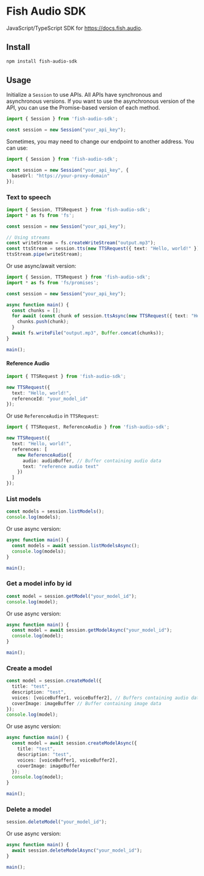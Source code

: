 # Fish Audio SDK

JavaScript/TypeScript SDK for https://docs.fish.audio.

## Install

```bash
npm install fish-audio-sdk
```

## Usage

Initialize a `Session` to use APIs. All APIs have synchronous and asynchronous versions. If you want to use the asynchronous version of the API, you can use the Promise-based version of each method.

```typescript
import { Session } from 'fish-audio-sdk';

const session = new Session("your_api_key");
```

Sometimes, you may need to change our endpoint to another address. You can use:

```typescript
import { Session } from 'fish-audio-sdk';

const session = new Session("your_api_key", {
  baseUrl: "https://your-proxy-domain"
});
```

### Text to speech

```typescript
import { Session, TTSRequest } from 'fish-audio-sdk';
import * as fs from 'fs';

const session = new Session("your_api_key");

// Using streams
const writeStream = fs.createWriteStream("output.mp3");
const ttsStream = session.tts(new TTSRequest({ text: "Hello, world!" }));
ttsStream.pipe(writeStream);
```

Or use async/await version:

```typescript
import { Session, TTSRequest } from 'fish-audio-sdk';
import * as fs from 'fs/promises';

const session = new Session("your_api_key");

async function main() {
  const chunks = [];
  for await (const chunk of session.ttsAsync(new TTSRequest({ text: "Hello, world!" }))) {
    chunks.push(chunk);
  }
  await fs.writeFile("output.mp3", Buffer.concat(chunks));
}

main();
```

#### Reference Audio

```typescript
import { TTSRequest } from 'fish-audio-sdk';

new TTSRequest({
  text: "Hello, world!",
  referenceId: "your_model_id"
});
```

Or use `ReferenceAudio` in `TTSRequest`:

```typescript
import { TTSRequest, ReferenceAudio } from 'fish-audio-sdk';

new TTSRequest({
  text: "Hello, world!",
  references: [
    new ReferenceAudio({
      audio: audioBuffer, // Buffer containing audio data
      text: "reference audio text"
    })
  ]
});
```

### List models

```typescript
const models = session.listModels();
console.log(models);
```

Or use async version:

```typescript
async function main() {
  const models = await session.listModelsAsync();
  console.log(models);
}

main();
```

### Get a model info by id

```typescript
const model = session.getModel("your_model_id");
console.log(model);
```

Or use async version:

```typescript
async function main() {
  const model = await session.getModelAsync("your_model_id");
  console.log(model);
}

main();
```

### Create a model

```typescript
const model = session.createModel({
  title: "test",
  description: "test",
  voices: [voiceBuffer1, voiceBuffer2], // Buffers containing audio data
  coverImage: imageBuffer // Buffer containing image data
});
console.log(model);
```

Or use async version:

```typescript
async function main() {
  const model = await session.createModelAsync({
    title: "test",
    description: "test",
    voices: [voiceBuffer1, voiceBuffer2],
    coverImage: imageBuffer
  });
  console.log(model);
}

main();
```

### Delete a model

```typescript
session.deleteModel("your_model_id");
```

Or use async version:

```typescript
async function main() {
  await session.deleteModelAsync("your_model_id");
}

main();
```
